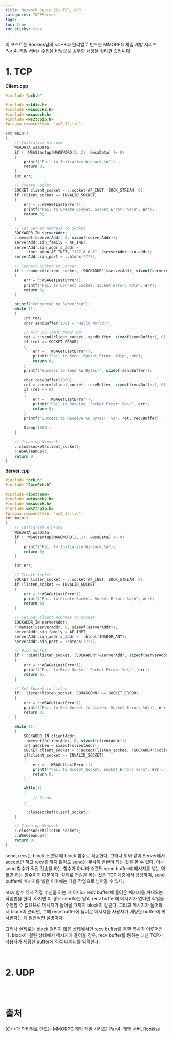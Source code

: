 ```yaml
---
title: Network Basic 02) TCP, UDP
categories: IOCPServer
tags: 
toc: true
toc_sticky: true
---
```


이 포스트는 Rookiss님의 \<C++과 언리얼로 만드는 MMORPG 게임 개발 시리즈 Part4:  게임 서버> 수업을 바탕으로 공부한 내용을 정리한 것입니다. 

# **1. TCP**

**Client.cpp**
```c++
#include "pch.h"

#include <stdio.h>
#include <winsock2.h>
#include <mswsock.h>
#include <ws2tcpip.h>
#pragma comment(lib, "ws2_32.lib")

int main()
{
	// Initialize Winsock
	WSADATA wsaData;
	if (::WSAStartup(MAKEWORD(2, 2), &wsaData) != 0)
	{
		printf("Fail to Initialize Winsock.\n");
		return 0;
	}
	int err;

	// Create Socket
	SOCKET client_socket = ::socket(AF_INET, SOCK_STREAM, 0);
	if (client_socket == INVALID_SOCKET)
	{
		err = ::WSAGetLastError();
		printf("Fail to Create Socket. Socket Error: %d\n", err);
		return 0;
	}

	// Set Server Address to Socket
	SOCKADDR_IN serverAddr;
	::memset(&serverAddr, 0, sizeof(serverAddr));
	serverAddr.sin_family = AF_INET;
	serverAddr.sin_addr.s_addr =
		::inet_pton(AF_INET, "127.0.0.1", &serverAddr.sin_addr);
	serverAddr.sin_port = ::htons(7777);

	// Connect Socket to Server
	if (::connect(client_socket, (SOCKADDR*)&serverAddr, sizeof(serverAddr)) == SOCKET_ERROR)
	{
		err = ::WSAGetLastError();
		printf("Fail to Connect Socket. Socket Error: %d\n", err);
		return 0;
	}

	printf("Connected to Server!\n");
	while (1)
	{
		int ret;
		char sendBuffer[100] = "Hello World!";

		// 버퍼 크기 전체를 전송할 경우
		ret = ::send(client_socket, sendBuffer, sizeof(sendBuffer), 0); 
		if (ret == SOCKET_ERROR)
		{
			err = ::WSAGetLastError();
			printf("Fail to Send. Socket Error: %d\n", err);
			return 0;
		}
		printf("Success to Send %u Bytes!", sizeof(sendBuffer));
	
		char recvBuffer[1000];
		ret = ::recv(client_socket, recvBuffer, sizeof(recvBuffer), 0);
		if (ret <= 0)
		{
			err = ::WSAGetLastError();
			printf("Fail to Receive. Socket Error: %d\n", err);
			return 0;
		}
		printf("Success to Receive %u Bytes!: %s", ret, recvBuffer);
	
		Sleep(1000);
	}

	// Clean up Winsock
	::closesocket(client_socket);
	::WSACleanup();
	return 0;
}
```

**Server.cpp**

```c++
#include "pch.h"
#include "CorePch.h"

#include <iostream>
#include <winsock2.h>
#include <mswsock.h>
#include <ws2tcpip.h>
#pragma comment(lib, "ws2_32.lib")
int main()
{
	// Initialize Winsock
	WSADATA wsaData;
	if (::WSAStartup(MAKEWORD(2, 2), &wsaData) != 0)
	{
		printf("Fail to Initialize Winsock.\n");
		return 0;
	}

	int err;

	// Create Socket
	SOCKET listen_socket = ::socket(AF_INET, SOCK_STREAM, 0);
	if (listen_socket == INVALID_SOCKET)
	{
		err = ::WSAGetLastError();
		printf("Fail to Create Socket. Socket Error: %d\n", err);
		return 0;
	}

	// Set Any Client Address to Socket
	SOCKADDR_IN serverAddr;
	::memset(&serverAddr, 0, sizeof(serverAddr));
	serverAddr.sin_family = AF_INET;
	serverAddr.sin_addr.s_addr = ::htonl(INADDR_ANY);
	serverAddr.sin_port = ::htons(7777);

	// Bind Socket
	if (::bind(listen_socket, (SOCKADDR*)&serverAddr, sizeof(serverAddr)) == SOCKET_ERROR)
	{
		err = ::WSAGetLastError();
		printf("Fail to Bind Socket. Socket Error: %d\n", err);
		return 0;
	}

	// Set Socket to Listen
	if(::listen(listen_socket, SOMAXCONN) == SOCKET_ERROR)
	{
		err = ::WSAGetLastError();
		printf("Fail to Set Socket to Listen. Socket Error: %d\n", err);
		return 0;
	}

	while (1)
	{
		SOCKADDR_IN clientAddr;
		::memset(&clientAddr, 0, sizeof(clientAddr));
		int addrLen = sizeof(clientAddr);
		SOCKET client_socket = ::accept(listen_socket, (SOCKADDR*)&clientAddr, &addrLen);
		if(client_socket == INVALID_SOCKET)
		{
			err = ::WSAGetLastError();
			printf("Fail to Accept Socket. Socket Error: %d\n", err);
			return 0;
		}

        while(1)
        {
            // To-do
        }

		::closesocket(client_socket);
	}

	// Clean up Winsock
	::closesocket(listen_socket);
	::WSACleanup();
	return 0;
}
```

send, recv는 block 소켓일 때 block 함수로 작동한다. 그러나 위와 같이 Server에서 accept만 하고 recv를 하지 않아도 send는 무사히 반환이 되는 것을 볼 수 있다. 이는 send 함수가 직접 전송을 하는 함수가 아니라 소켓의 send buffer에 메시지를 넣는 역할만 하는 함수이기 때문이다. 실제로 전송을 하는 것은 TCP 계층에서 담당하며, send buffer에 메시지를 넣은 이후에는 다음 작업으로 넘어갈 수 있다.

recv 함수 역시 직접 수신을 하는 게 아니라 recv buffer에 들어온 메시지를 꺼내오는 작업만을 한다. 하지만 이 경우 send와는 달리 recv buffer에 메시지가 없다면 작업을 수행할 수 없으므로 메시지가 들어올 때까지 block이 걸린다. 그리고 메시지가 들어와서 block이 풀리면, 그때 recv buffer에 들어온 메시지를 사용자가 세팅한 buffer에 복사한다는 게 일반적인 설명이다.

그러나 실제로는 block 걸리지 않은 상태에서만 recv buffer를 통한 복사가 이루어진다. block이 걸린 상태에서 메시지가 들어올 경우, recv buffer를 통하는 대신 TCP가 사용자가 세팅한 buffer에 직접 데이터를 입력한다. 

<br/> 

# **2. UDP**

```c++
```

<br/> 

# **출처**

[C++과 언리얼로 만드는 MMORPG 게임 개발 시리즈] Part4: 게임 서버, Rookiss
